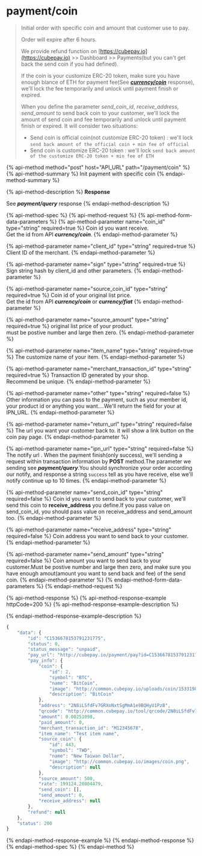 # payment/coin

> Initial order with specific coin and amount that customer use to pay.
>
> Order will expire after 6 hours.
>
> We provide refund function on [https://cubepay.io](https://cubepay.io) &gt;&gt; Dashboard &gt;&gt; Payments\(but you can't get back the send coin if you had defined\).
>
> If the coin is your customize ERC-20 token, make sure you have enough blance of ETH for payment fee\(See [_**currency/coin**_](coin.md) response\), we'll lock the fee temporarily and unlock until payment finish or expired.
>
> When you define the parameter _send\_coin\_id_, _receive\_address_, _send\_amount_ to send back coin to your customer, we'll lock the amount of send coin and fee temporarily and unlock until payment finish or expired. It will consider two situations:
>
> * Send coin is official coin\(not customize ERC-20 token\) : we'll lock  `send back amount of the official coin + min fee of official`
> * Send coin is customize ERC-20 token : we'll lock `send back amount of the customize ERC-20 token + min fee of ETH`

{% api-method method="post" host="API\_URL" path="/payment/coin" %}
{% api-method-summary %}
Init payment with specific coin
{% endapi-method-summary %}

{% api-method-description %}
**Response**  
  
See _**payment/query**_ response
{% endapi-method-description %}

{% api-method-spec %}
{% api-method-request %}
{% api-method-form-data-parameters %}
{% api-method-parameter name="coin\_id" type="string" required=true %}
Coin id you want receive.  
Get the id from API _**currency/coin**_.
{% endapi-method-parameter %}

{% api-method-parameter name="client\_id" type="string" required=true %}
Client ID of the merchant.
{% endapi-method-parameter %}

{% api-method-parameter name="sign" type="string" required=true %}
Sign string hash by client\_id and other parameters.
{% endapi-method-parameter %}

{% api-method-parameter name="source\_coin\_id" type="string" required=true %}
Coin id of your original list price.  
Get the id from API _**currency/coin**_ or _**currency/fiat**_
{% endapi-method-parameter %}

{% api-method-parameter name="source\_amount" type="string" required=true %}
original list price of your product.  
must be postive number and large then zero.
{% endapi-method-parameter %}

{% api-method-parameter name="item\_name" type="string" required=true %}
The customize name of your item.
{% endapi-method-parameter %}

{% api-method-parameter name="merchant\_transaction\_id" type="string" required=true %}
Transaction ID generated by your shop.  
Recommend be unique.
{% endapi-method-parameter %}

{% api-method-parameter name="other" type="string" required=false %}
Other information you can pass to the payment, such as your member id, your product id or anything you want....We'll return the field for your at IPN\_URL.
{% endapi-method-parameter %}

{% api-method-parameter name="return\_url" type="string" required=false %}
The url you want your customer back to. it will show a link button on the coin pay page.
{% endapi-method-parameter %}

{% api-method-parameter name="ipn\_url" type="string" required=false %}
The notify url . When the payment finish\(only success\), we'll sending a request within transaction information by **POST** method.The parameter we sending see _**payment/query**_.You should synchronize your order according our notify, and response a string `success` tell as you have receive, else we'll notify continue up to 10 times.
{% endapi-method-parameter %}

{% api-method-parameter name="send\_coin\_id" type="string" required=false %}
Coin id you want to send back to your customer, we'll send this coin to **receive\_address** you define.If you pass value on send\_coin\_id, you should pass value on receive\_address and send\_amount too.
{% endapi-method-parameter %}

{% api-method-parameter name="receive\_address" type="string" required=false %}
Coin address you want to send back to your customer.
{% endapi-method-parameter %}

{% api-method-parameter name="send\_amount" type="string" required=false %}
Coin amount you want to send back to your customer.Must be postive number and large then zero, and make sure you have enough amout\(amount you want to send back and fee\) of the send coin.
{% endapi-method-parameter %}
{% endapi-method-form-data-parameters %}
{% endapi-method-request %}

{% api-method-response %}
{% api-method-response-example httpCode=200 %}
{% api-method-response-example-description %}

{% endapi-method-response-example-description %}

```javascript
{
    "data": {
        "id": "C1536678153791231775",
        "status": 0,
        "status_message": "unpaid",
        "pay_url": "http://cubepay.io/payment/pay?id=C1536678153791231775",
        "pay_info": {
            "coin": {
                "id": 2,
                "symbol": "BTC",
                "name": "BitCoin",
                "image": "http://common.cubepay.io/uploads/coin/1533198036.png",
                "description": "BitCoin"
            },
            "address": "2N8iLSfdFv7GRXoNxtSgMmA1e9BQHyU1PzB",
            "qrcode": "http://common.cubepay.io/tool/qrcode/2N8iLSfdFv7GRXoNxtSgMmA1e9BQHyU1PzB.png",
            "amount": 0.00251098,
            "paid_amount": 0,
            "merchant_transaction_id": "M12345678",
            "item_name": "Test item name",
            "source_coin": {
                "id": 443,
                "symbol": "TWD",
                "name": "New Taiwan Dollar",
                "image": "http://common.cubepay.io/images/coin.png",
                "description": null
            },
            "source_amount": 500,
            "rate": 199124.20804479,
            "send_coin": [],
            "send_amount": 0,
            "receive_address": null
        },
        "refund": null
    },
    "status": 200
}
```
{% endapi-method-response-example %}
{% endapi-method-response %}
{% endapi-method-spec %}
{% endapi-method %}

